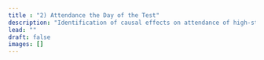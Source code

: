 ```yaml
---
title : "2) Attendance the Day of the Test"
description: "Identification of causal effects on attendance of high-stakes testing"
lead: ""
draft: false
images: []
---
```

